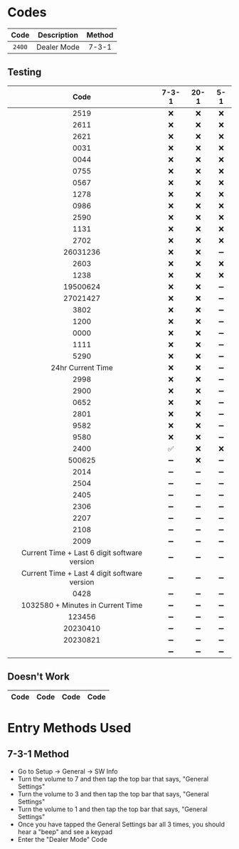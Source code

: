 # Codes
| Code | Description | Method |
| :---: | :---: | :---: |
| `2400` | Dealer Mode | 7-3-1 |

## Testing
| Code | 7-3-1 | 20-1 | 5-1 |
| :---: | :---: | :---: | :---: |
| 2519 | :x: | :x: | :x: |
| 2611 | :x: | :x: | :x: |
| 2621 | :x: | :x: | :x: |
| 0031 | :x: | :x: | :x: |
| 0044 | :x: | :x: | :x: |
| 0755 | :x: | :x: | :x: |
| 0567 | :x: | :x: | :x: |
| 1278 | :x: | :x: | :x: |
| 0986 | :x: | :x: | :x: |
| 2590 | :x: | :x: | :x: |
| 1131 | :x: | :x: | :x: |
| 2702 | :x: | :x: | :x: |
| 26031236 | :x: | :x: | :heavy_minus_sign: |
| 2603 | :x: | :x: | :x: |
| 1238 | :x: | :x: | :x: |
| 19500624 | :x: | :x: | :heavy_minus_sign: |
| 27021427 | :x: | :x: | :heavy_minus_sign: |
| 3802 | :x: | :x: | :heavy_minus_sign: |
| 1200 | :x: | :x: | :heavy_minus_sign: |
| 0000 | :x: | :x: | :heavy_minus_sign: |
| 1111 | :x: | :x: | :heavy_minus_sign: |
| 5290 | :x: | :x: | :heavy_minus_sign: |
| 24hr Current Time | :x: | :x: | :heavy_minus_sign: |
| 2998 | :x: | :x: | :heavy_minus_sign: |
| 2900 | :x: | :x: | :heavy_minus_sign: |
| 0652 | :x: | :x: | :heavy_minus_sign: |
| 2801 | :x: | :x: | :heavy_minus_sign: |
| 9582 | :x: | :x: | :heavy_minus_sign: |
| 9580 | :x: | :x: | :heavy_minus_sign: |
| 2400 | :white_check_mark: | :x: | :x: |
| 500625 | :heavy_minus_sign: | :x: | :heavy_minus_sign: |
| 2014 | :heavy_minus_sign: | :heavy_minus_sign: | :heavy_minus_sign: |
| 2504 | :heavy_minus_sign: | :heavy_minus_sign: | :heavy_minus_sign: |
| 2405 | :heavy_minus_sign: | :heavy_minus_sign: | :heavy_minus_sign: |
| 2306 | :heavy_minus_sign: | :heavy_minus_sign: | :heavy_minus_sign: |
| 2207 | :heavy_minus_sign: | :heavy_minus_sign: | :heavy_minus_sign: |
| 2108 | :heavy_minus_sign: | :heavy_minus_sign: | :heavy_minus_sign: |
| 2009 | :heavy_minus_sign: | :heavy_minus_sign: | :heavy_minus_sign: |
| Current Time + Last 6 digit software version | :heavy_minus_sign: | :heavy_minus_sign: | :heavy_minus_sign: |
| Current Time + Last 4 digit software version | :heavy_minus_sign: | :heavy_minus_sign: | :heavy_minus_sign: |
| 0428 | :heavy_minus_sign: | :heavy_minus_sign: | :heavy_minus_sign: |
| 1032580 + Minutes in Current Time | :heavy_minus_sign: | :heavy_minus_sign: | :heavy_minus_sign: |
| 123456 | :heavy_minus_sign: | :heavy_minus_sign: | :heavy_minus_sign: |
| 20230410 | :heavy_minus_sign: | :heavy_minus_sign: | :heavy_minus_sign: |
| 20230821 | :heavy_minus_sign: | :heavy_minus_sign: | :heavy_minus_sign: |
|  | :heavy_minus_sign: | :heavy_minus_sign: | :heavy_minus_sign: |

## Doesn't Work
| Code | Code | Code | Code |
| :---: | :---: | :---: | :---: |

# Entry Methods Used
## 7-3-1 Method
* Go to Setup -> General -> SW Info
* Turn the volume to 7 and then tap the top bar that says, "General Settings"
* Turn the volume to 3 and then tap the top bar that says, "General Settings"
* Turn the volume to 1 and then tap the top bar that says, "General Settings"
* Once you have tapped the General Settings bar all 3 times, you should hear a "beep" and see a keypad
* Enter the "Dealer Mode" Code
